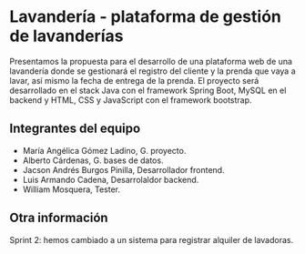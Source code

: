 # Lavandería - plataforma de gestión de lavanderías

Presentamos la propuesta para el desarrollo de una plataforma web de una lavandería donde se gestionará el registro del cliente y la prenda que vaya a lavar, así mismo la fecha de entrega de la prenda. El proyecto será desarrollado en el stack Java con el framework Spring Boot, MySQL en el backend y HTML, CSS y JavaScript con el framework bootstrap.

## Integrantes del equipo

- María Angélica Gómez Ladino, G. proyecto.
- Alberto Cárdenas, G. bases de datos.
- Jacson Andrés Burgos Pinilla, Desarrollador frontend.
- Luis Armando Cadena, Desarrolaldor backend.
- William Mosquera, Tester.

## Otra información

Sprint 2: hemos cambiado a un sistema para registrar alquiler de lavadoras.
